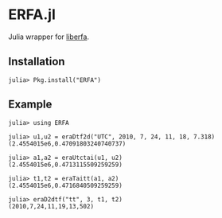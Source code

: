 ERFA.jl
=======

Julia wrapper for [liberfa](https://github.com/liberfa/erfa).

Installation
------------

```jlcon
julia> Pkg.install("ERFA")
```

Example
-------

```jlcon
julia> using ERFA

julia> u1,u2 = eraDtf2d("UTC", 2010, 7, 24, 11, 18, 7.318)
(2.4554015e6,0.47091803240740737)

julia> a1,a2 = eraUtctai(u1, u2)
(2.4554015e6,0.4713115509259259)

julia> t1,t2 = eraTaitt(a1, a2)
(2.4554015e6,0.4716840509259259)

julia> eraD2dtf("tt", 3, t1, t2)
(2010,7,24,11,19,13,502)
```
